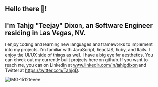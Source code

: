 ## Hello there 👋! 

 ## I'm Tahjg "Teejay" Dixon, an Software Engineer residing in Las Vegas, NV.
 
 I enjoy coding and learning new languages and frameworks to implement into my projects. I'm familiar with JavaScript, ReactJS, Ruby, and Rails. I enjoy the UI/UX side of things as well. I have a big eye for aesthetics. You can check out my currently built projects here on github. If you want to reach me, you can on LinkedIn at www.linkedin.com/in/tahjgdixon and Twitter at https://twitter.com/TahjgD.
 
![IMG-1512teeee](https://user-images.githubusercontent.com/103458131/204701903-ba767003-d351-46d9-8ec8-e768ec02d8a2.PNG)

